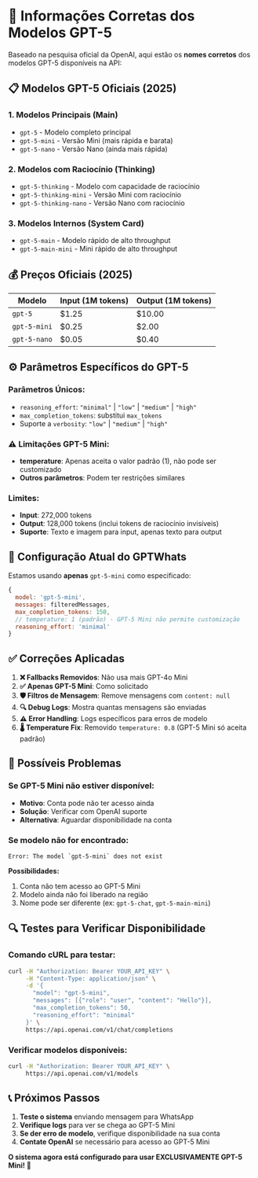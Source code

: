 # 🚀 Informações Corretas dos Modelos GPT-5

Baseado na pesquisa oficial da OpenAI, aqui estão os **nomes corretos** dos modelos GPT-5 disponíveis na API:

## 📋 **Modelos GPT-5 Oficiais (2025)**

### **1. Modelos Principais (Main)**
- `gpt-5` - Modelo completo principal
- `gpt-5-mini` - Versão Mini (mais rápida e barata)
- `gpt-5-nano` - Versão Nano (ainda mais rápida)

### **2. Modelos com Raciocínio (Thinking)**  
- `gpt-5-thinking` - Modelo com capacidade de raciocínio
- `gpt-5-thinking-mini` - Versão Mini com raciocínio
- `gpt-5-thinking-nano` - Versão Nano com raciocínio

### **3. Modelos Internos (System Card)**
- `gpt-5-main` - Modelo rápido de alto throughput
- `gpt-5-main-mini` - Mini rápido de alto throughput

## 💰 **Preços Oficiais (2025)**

| Modelo | Input (1M tokens) | Output (1M tokens) |
|--------|------------------|-------------------|
| `gpt-5` | $1.25 | $10.00 |
| `gpt-5-mini` | $0.25 | $2.00 |
| `gpt-5-nano` | $0.05 | $0.40 |

## ⚙️ **Parâmetros Específicos do GPT-5**

### **Parâmetros Únicos:**
- `reasoning_effort`: `"minimal"` | `"low"` | `"medium"` | `"high"`
- `max_completion_tokens`: substitui `max_tokens`
- Suporte a `verbosity`: `"low"` | `"medium"` | `"high"`

### **⚠️ Limitações GPT-5 Mini:**
- **temperature**: Apenas aceita o valor padrão (1), não pode ser customizado
- **Outros parâmetros**: Podem ter restrições similares

### **Limites:**
- **Input**: 272,000 tokens
- **Output**: 128,000 tokens (inclui tokens de raciocínio invisíveis)
- **Suporte**: Texto e imagem para input, apenas texto para output

## 🔧 **Configuração Atual do GPTWhats**

Estamos usando **apenas** `gpt-5-mini` como especificado:

```javascript
{
  model: 'gpt-5-mini',
  messages: filteredMessages,
  max_completion_tokens: 150,
  // temperature: 1 (padrão) - GPT-5 Mini não permite customização
  reasoning_effort: 'minimal'
}
```

## ✅ **Correções Aplicadas**

1. **❌ Fallbacks Removidos**: Não usa mais GPT-4o Mini
2. **✅ Apenas GPT-5 Mini**: Como solicitado
3. **🛡️ Filtros de Mensagem**: Remove mensagens com `content: null`
4. **🔍 Debug Logs**: Mostra quantas mensagens são enviadas
5. **⚠️ Error Handling**: Logs específicos para erros de modelo
6. **🌡️ Temperature Fix**: Removido `temperature: 0.8` (GPT-5 Mini só aceita padrão)

## 🚨 **Possíveis Problemas**

### **Se GPT-5 Mini não estiver disponível:**
- **Motivo**: Conta pode não ter acesso ainda
- **Solução**: Verificar com OpenAI suporte
- **Alternativa**: Aguardar disponibilidade na conta

### **Se modelo não for encontrado:**
```
Error: The model `gpt-5-mini` does not exist
```
**Possibilidades:**
1. Conta não tem acesso ao GPT-5 Mini
2. Modelo ainda não foi liberado na região
3. Nome pode ser diferente (ex: `gpt-5-chat`, `gpt-5-main-mini`)

## 🔍 **Testes para Verificar Disponibilidade**

### **Comando cURL para testar:**
```bash
curl -H "Authorization: Bearer YOUR_API_KEY" \
     -H "Content-Type: application/json" \
     -d '{
       "model": "gpt-5-mini",
       "messages": [{"role": "user", "content": "Hello"}],
       "max_completion_tokens": 50,
       "reasoning_effort": "minimal"
     }' \
     https://api.openai.com/v1/chat/completions
```

### **Verificar modelos disponíveis:**
```bash
curl -H "Authorization: Bearer YOUR_API_KEY" \
     https://api.openai.com/v1/models
```

## 📞 **Próximos Passos**

1. **Teste o sistema** enviando mensagem para WhatsApp
2. **Verifique logs** para ver se chega ao GPT-5 Mini  
3. **Se der erro de modelo**, verifique disponibilidade na sua conta
4. **Contate OpenAI** se necessário para acesso ao GPT-5 Mini

**O sistema agora está configurado para usar EXCLUSIVAMENTE GPT-5 Mini! 🎯**